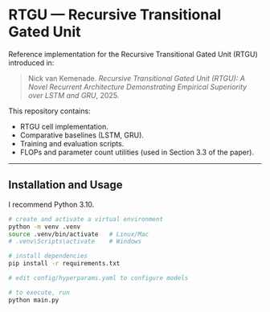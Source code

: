 # RTGU — Recursive Transitional Gated Unit

Reference implementation for the Recursive Transitional Gated Unit (RTGU) introduced in:

> Nick van Kemenade. *Recursive Transitional Gated Unit (RTGU): A Novel Recurrent Architecture Demonstrating Empirical Superiority over LSTM and GRU*, 2025.

This repository contains:
- RTGU cell implementation.
- Comparative baselines (LSTM, GRU).
- Training and evaluation scripts.
- FLOPs and parameter count utilities (used in Section 3.3 of the paper).

---

## Installation and Usage

I recommend Python 3.10.

```bash
# create and activate a virtual environment
python -m venv .venv
source .venv/bin/activate   # Linux/Mac
# .venv\Scripts\activate    # Windows

# install dependencies
pip install -r requirements.txt

# edit config/hyperparams.yaml to configure models

# to execute, run
python main.py


